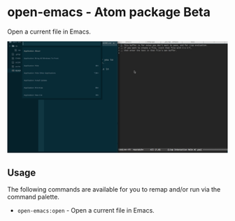 # open-emacs - Atom package Beta
Open a current file in Emacs.

![](https://raw.githubusercontent.com/yoshiori/open-emacs/master/open-emacs.gif)

## Usage
The following commands are available for you to remap and/or run via the command palette.

* `open-emacs:open` - Open a current file in Emacs.
